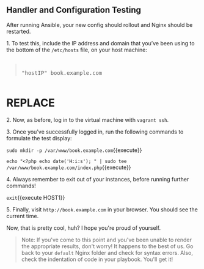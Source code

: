 ## Handler and Configuration Testing

After running Ansible, your new config should rollout and Nginx should be restarted.

1\. To test this, include the IP address and domain that you’ve been using to the bottom of the `/etc/hosts` file, on your host machine:

<pre class="file" data-filename="/etc/hosts"><blockquote>
"hostIP" book.example.com
</blockquote></pre>

# REPLACE
2\. Now, as before, log in to the virtual machine with `vagrant ssh`.

3\. Once you've successfully logged in, run the following commands to formulate the test display:

`sudo mkdir -p /var/www/book.example.com`{{execute}}

`echo "<?php echo date('H:i:s'); " | sudo tee /var/www/book.example.com/index.php`{{execute}}

4\. Always remember to exit out of your instances, before running further commands!

`exit`{{execute HOST1}}

5\. Finally, visit `http://book.example.com` in your browser. You should see the current time.

Now, that is pretty cool, huh? I hope you're proud of yourself.

>Note: If you've come to this point and you've been unable to render the appropriate results, don't worry! It happens to the best of us. Go back to your `default` Nginx folder and check for syntax errors. Also, check the indentation of code in your playbook. You'll get it!
